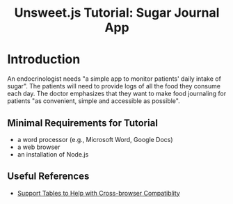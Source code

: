 <h1 align="center">Unsweet.js Tutorial: Sugar Journal App</h1>

# Introduction

An endocrinologist needs "a simple app to monitor patients' daily intake of sugar". The patients will need to provide logs of all the food they consume each day. The doctor emphasizes that they want to make food journaling for patients "as convenient, simple and accessible as possible".

## Minimal Requirements for Tutorial
* a word processor (e.g., Microsoft Word, Google Docs)
* a web browser
* an installation of Node.js

## Useful References
* [Support Tables to Help with Cross-browser Compatiblity](https://caniuse.com/)